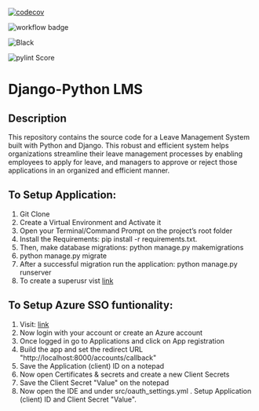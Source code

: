 [![codecov](https://codecov.io/gh/UtkarshV09/DeepStrat-LMS/branch/main/graph/badge.svg?token=WMJ5R8AHJT)](https://codecov.io/gh/UtkarshV09/DeepStrat-LMS)

![workflow badge](https://github.com/UtkarshV09/DeepStrat-LMS/actions/workflows/lms.yml/badge.svg)

![Black](https://github.com/UtkarshV09/DeepStrat-LMS/actions/workflows/lms.yml/badge.svg)

![pylint Score](https://mperlet.github.io/pybadge/badges/5.92.svg)




# Django-Python LMS


## Description

This repository contains the source code for a Leave Management System built with Python and Django. This robust and efficient system helps organizations streamline their leave management processes by enabling employees to apply for leave, and managers to approve or reject those applications in an organized and efficient manner.


## To Setup Application:

1. Git Clone
2. Create a Virtual Environment and Activate it
3. Open your Terminal/Command Prompt on the project’s root folder
4. Install the Requirements: pip install -r requirements.txt.
5. Then, make database migrations: python manage.py makemigrations
6. python manage.py migrate
7. After a successful migration run the application: python manage.py runserver
8. To create a superusr vist [link](https://docs.djangoproject.com/en/1.8/intro/tutorial02/)


## To Setup Azure SSO funtionality:

1. Visit: [link](https://aad.portal.azure.com/)
2. Now login with your account or create an Azure account
3. Once logged in go to Applications and click on App registration
4. Build the app and set the redirect URL "http://localhost:8000/accounts/callback"
5. Save the Application (client) ID on a notepad
6. Now open Certificates & secrets and create a new Client Secrets
7. Save the Client Secret "Value" on the notepad
8. Now open the IDE and under src/oauth_settings.yml . Setup Application (client) ID and Client Secret "Value".
